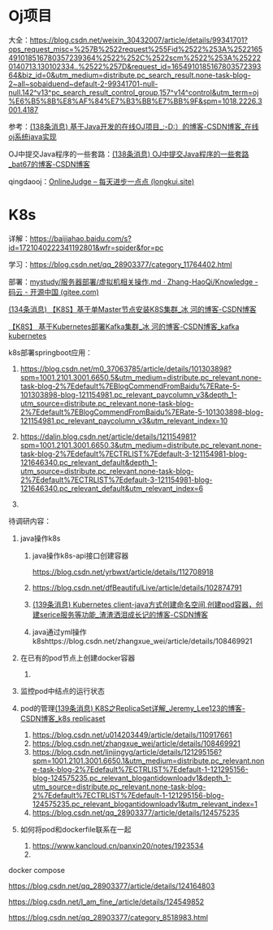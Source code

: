 # Oj项目

大全：https://blog.csdn.net/weixin_30432007/article/details/99341701?ops_request_misc=%257B%2522request%255Fid%2522%253A%2522165491018516780357239364%2522%252C%2522scm%2522%253A%252220140713.130102334..%2522%257D&request_id=165491018516780357239364&biz_id=0&utm_medium=distribute.pc_search_result.none-task-blog-2~all~sobaiduend~default-2-99341701-null-null.142^v13^pc_search_result_control_group,157^v14^control&utm_term=oj%E6%B5%8B%E8%AF%84%E7%B3%BB%E7%BB%9F&spm=1018.2226.3001.4187

参考：[(138条消息) 基于Java开发的在线OJ项目_:-D:）的博客-CSDN博客_在线oj系统java实现](https://blog.csdn.net/weixin_44780625/article/details/109264232)

OJ中提交Java程序的一些套路：[(138条消息) OJ中提交Java程序的一些套路_bat67的博客-CSDN博客](https://blog.csdn.net/bat67/article/details/79685997)

qingdaooj：[OnlineJudge – 每天进步一点点 (longkui.site)](https://www.longkui.site/onlinejudge/)

# K8s

详解：https://baijiahao.baidu.com/s?id=1721040222341192801&wfr=spider&for=pc

学习：https://blog.csdn.net/qq_28903377/category_11764402.html

部署：[mystudy/服务器部署/虚拟机相关操作.md · Zhang-HaoQi/Knowledge - 码云 - 开源中国 (gitee.com)](https://gitee.com/zhang-haoqi/knowledge/blob/develop/mystudy/服务器部署/虚拟机相关操作.md)

[(134条消息) 【K8S】基于单Master节点安装K8S集群_冰 河的博客-CSDN博客](https://binghe.blog.csdn.net/article/details/105898051)

[【K8S】 基于Kubernetes部署Kafka集群_冰 河的博客-CSDN博客_kafka kubernetes](https://binghe.blog.csdn.net/article/details/106773932)

k8s部署springboot应用：

1. https://blog.csdn.net/m0_37063785/article/details/101303898?spm=1001.2101.3001.6650.5&utm_medium=distribute.pc_relevant.none-task-blog-2%7Edefault%7EBlogCommendFromBaidu%7ERate-5-101303898-blog-121154981.pc_relevant_paycolumn_v3&depth_1-utm_source=distribute.pc_relevant.none-task-blog-2%7Edefault%7EBlogCommendFromBaidu%7ERate-5-101303898-blog-121154981.pc_relevant_paycolumn_v3&utm_relevant_index=10
2. https://dalin.blog.csdn.net/article/details/121154981?spm=1001.2101.3001.6650.3&utm_medium=distribute.pc_relevant.none-task-blog-2%7Edefault%7ECTRLIST%7Edefault-3-121154981-blog-121646340.pc_relevant_default&depth_1-utm_source=distribute.pc_relevant.none-task-blog-2%7Edefault%7ECTRLIST%7Edefault-3-121154981-blog-121646340.pc_relevant_default&utm_relevant_index=6



1. 

待调研内容：

1. java操作k8s

   1. java操作k8s-api接口创建容器

      https://blog.csdn.net/yrbwxt/article/details/112708918

   2. https://blog.csdn.net/dfBeautifulLive/article/details/102874791

   3. [(139条消息) Kubernetes client-java方式创建命名空间,创建pod容器，创建serice服务等功能_渣渣洒泪成长记的博客-CSDN博客](https://blog.csdn.net/dfBeautifulLive/article/details/103084362)

   4. java通过yml操作k8shttps://blog.csdn.net/zhangxue_wei/article/details/108469921

2. 在已有的pod节点上创建docker容器

   1. 

3. 监控pod中结点的运行状态

4. pod的管理[(139条消息) K8S之ReplicaSet详解_Jeremy_Lee123的博客-CSDN博客_k8s replicaset](https://blog.csdn.net/lixinkuan328/article/details/103992861)

   1. https://blog.csdn.net/u014203449/article/details/110917661
   2. https://blog.csdn.net/zhangxue_wei/article/details/108469921
   3. https://blog.csdn.net/linjingyg/article/details/121295156?spm=1001.2101.3001.6650.1&utm_medium=distribute.pc_relevant.none-task-blog-2%7Edefault%7ECTRLIST%7Edefault-1-121295156-blog-124575235.pc_relevant_blogantidownloadv1&depth_1-utm_source=distribute.pc_relevant.none-task-blog-2%7Edefault%7ECTRLIST%7Edefault-1-121295156-blog-124575235.pc_relevant_blogantidownloadv1&utm_relevant_index=1
   4. https://blog.csdn.net/qq_28903377/article/details/124575235

5. 如何将pod和dockerfile联系在一起

   1. https://www.kancloud.cn/panxin20/notes/1923534
   2. 

docker compose

https://blog.csdn.net/qq_28903377/article/details/124164803

https://blog.csdn.net/I_am_fine_/article/details/124549852

https://blog.csdn.net/qq_28903377/category_8518983.html
